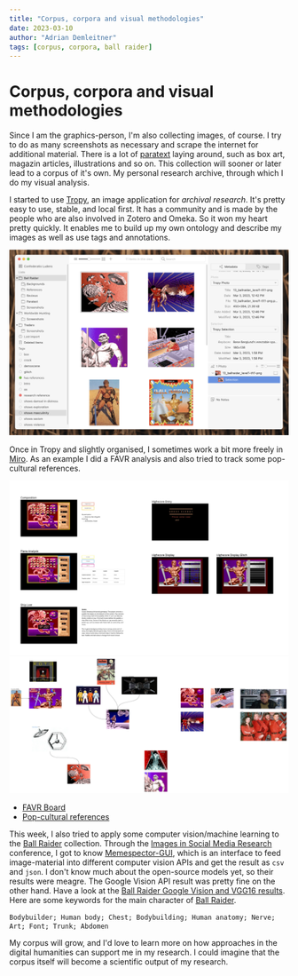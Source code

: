 ```yaml
---
title: "Corpus, corpora and visual methodologies"
date: 2023-03-10
author: "Adrian Demleitner"
tags: [corpus, corpora, ball raider]
---
```

# Corpus, corpora and visual methodologies
Since I am the graphics-person, I'm also collecting images, of course. I try to do as many screenshots as necessary and scrape the internet for additional material. There is a lot of [paratext](notes/Paratext.md) laying around, such as box art, magazin articles, illustrations and so on. This collection will sooner or later lead to a corpus of it's own. My personal research archive, through which I do my visual analysis.

I started to use [Tropy](https://www.tropy.org/), an image application for *archival research*. It's pretty easy to use, stable, and local first. It has a community and is made by the people who are also involved in Zotero and Omeka. So it won my heart pretty quickly. It enables me to build up my own ontology and describe my images as well as use tags and annotations. 

![](assets/Screenshot%202023-03-10%20at%2014.23.10.png)

Once in Tropy and slightly organised, I sometimes work a bit more freely in [Miro](https://miro.com/). As an example I did a FAVR analysis and also tried to track some pop-cultural references.

![FAVR Analysis](assets/Ball%20Raider%20-%20FAVR.jpg)
![Pop-cultural references in Ball Raider](assets/Ball%20Raider%20-%20Reference%20Mapping.jpg)

- [FAVR Board](https://miro.com/app/board/uXjVPl_idwo=/?share_link_id=803680638865)
- [Pop-cultural references](https://miro.com/app/board/uXjVPl1g45g=/?share_link_id=836116968145)

This week, I also tried to apply some computer vision/machine learning to the [Ball Raider](games/Ball%20Raider.md) collection. Through the [Images in Social Media Research](journal/2023-02-11.md) conference, I got to know [Memespector-GUI](https://github.com/jason-chao/memespector-gui), which is an interface to feed image-material into different computer vision APIs and get the result as `csv` and `json`. I don't know much about the open-source models yet, so their results were meagre. The Google Vision API result was pretty fine on the other hand. Have a look at the [Ball Raider Google Vision and VGG16 results](assets/cv-apis-20230310_141235.csv). Here are some keywords for the main character of [Ball Raider](games/Ball%20Raider.md).

```
Bodybuilder; Human body; Chest; Bodybuilding; Human anatomy; Nerve; Art; Font; Trunk; Abdomen
```

My corpus will grow, and I'd love to learn more on how approaches in the digital humanities can support me in my research. I could imagine that the corpus itself will become a scientific output of my research.